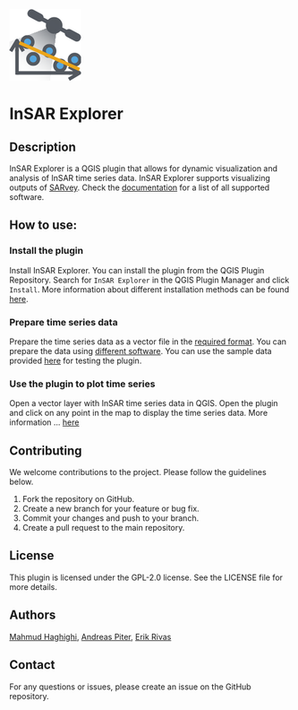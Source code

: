 ![InSAR Explorer](icon.png)

# InSAR Explorer

## Description
InSAR Explorer is a QGIS plugin that allows for dynamic visualization and analysis of InSAR time series data. 
InSAR Explorer supports visualizing outputs of [SARvey](https://github.com/luhipi/sarvey). 
Check the [documentation](https://luhipi.github.io/insar_explorer/) for a list of all supported software. 

## How to use:
### Install the plugin
Install InSAR Explorer. You can install the plugin from the QGIS Plugin Repository. Search for `InSAR Explorer` in the QGIS Plugin Manager and click `Install`.
More information about different installation methods can be found [here](https://luhipi.github.io/insar_explorer/#installation).

### Prepare time series data
Prepare the time series data as a vector file in the [required format](https://luhipi.github.io/insar_explorer/#data-structure).
You can prepare the data using [different software](https://luhipi.github.io/insar_explorer/#data-preparation).
You can use the sample data provided [here](https://luhipi.github.io/insar_explorer/#sample-data) for testing the plugin.

### Use the plugin to plot time series
Open a vector layer with InSAR time series data in QGIS. Open the plugin and click on any point in the map to display the time series data.
More information ... [here](https://luhipi.github.io/insar_explorer/#usage)

## Contributing
We welcome contributions to the project. Please follow the guidelines below.

1. Fork the repository on GitHub.
2. Create a new branch for your feature or bug fix. 
3. Commit your changes and push to your branch.
4. Create a pull request to the main repository.

## License
This plugin is licensed under the GPL-2.0 license. See the LICENSE file for more details.

## Authors
[Mahmud Haghighi](https://www.ipi.uni-hannover.de/en/haghighi/),
           [Andreas Piter](https://www.ipi.uni-hannover.de/en/piter/),
           [Erik Rivas](https://www.ipi.uni-hannover.de/en/institute/team/erik-rivas)

## Contact
For any questions or issues, please create an issue on the GitHub repository.


